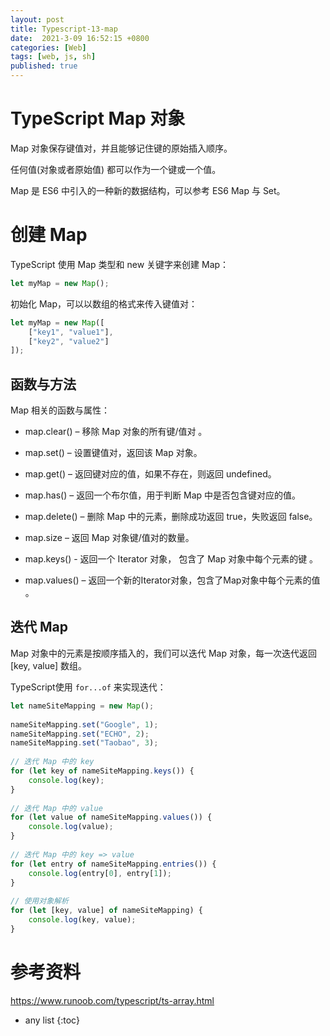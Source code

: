 ```yaml
---
layout: post
title: Typescript-13-map
date:  2021-3-09 16:52:15 +0800
categories: [Web]
tags: [web, js, sh]
published: true
---
```



# TypeScript Map 对象

Map 对象保存键值对，并且能够记住键的原始插入顺序。

任何值(对象或者原始值) 都可以作为一个键或一个值。

Map 是 ES6 中引入的一种新的数据结构，可以参考 ES6 Map 与 Set。

# 创建 Map

TypeScript 使用 Map 类型和 new 关键字来创建 Map：

```js
let myMap = new Map();
```

初始化 Map，可以以数组的格式来传入键值对：

```js
let myMap = new Map([
    ["key1", "value1"],
    ["key2", "value2"]
]); 
```

## 函数与方法
    
Map 相关的函数与属性：

- map.clear() – 移除 Map 对象的所有键/值对 。

- map.set() – 设置键值对，返回该 Map 对象。

- map.get() – 返回键对应的值，如果不存在，则返回 undefined。

- map.has() – 返回一个布尔值，用于判断 Map 中是否包含键对应的值。

- map.delete() – 删除 Map 中的元素，删除成功返回 true，失败返回 false。

- map.size – 返回 Map 对象键/值对的数量。

- map.keys() - 返回一个 Iterator 对象， 包含了 Map 对象中每个元素的键 。

- map.values() – 返回一个新的Iterator对象，包含了Map对象中每个元素的值 。

## 迭代 Map

Map 对象中的元素是按顺序插入的，我们可以迭代 Map 对象，每一次迭代返回 [key, value] 数组。

TypeScript使用 `for...of` 来实现迭代：

```js
let nameSiteMapping = new Map();
 
nameSiteMapping.set("Google", 1);
nameSiteMapping.set("ECHO", 2);
nameSiteMapping.set("Taobao", 3);
 
// 迭代 Map 中的 key
for (let key of nameSiteMapping.keys()) {
    console.log(key);                  
}
 
// 迭代 Map 中的 value
for (let value of nameSiteMapping.values()) {
    console.log(value);                 
}
 
// 迭代 Map 中的 key => value
for (let entry of nameSiteMapping.entries()) {
    console.log(entry[0], entry[1]);   
}
 
// 使用对象解析
for (let [key, value] of nameSiteMapping) {
    console.log(key, value);            
}
```

# 参考资料

https://www.runoob.com/typescript/ts-array.html

* any list
{:toc}
